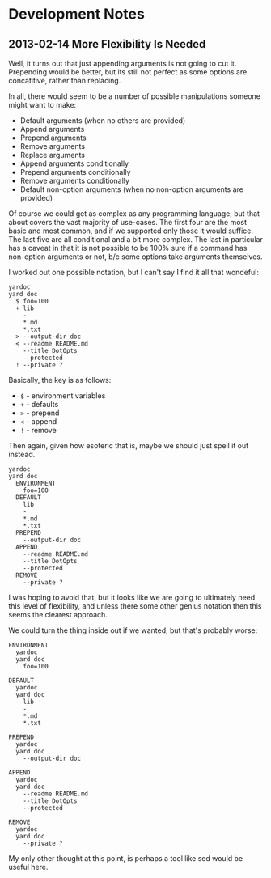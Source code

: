 # Development Notes

## 2013-02-14 More Flexibility Is Needed

Well, it turns out that just appending arguments is not going to cut it.
Prepending would be better, but its still not perfect as some options
are concatitive, rather than replacing.

In all, there would seem to be a number of possible manipulations
someone might want to make:

* Default arguments (when no others are provided)
* Append arguments
* Prepend arguments
* Remove arguments
* Replace arguments
* Append arguments conditionally
* Prepend arguments conditionally
* Remove arguments conditionally
* Default non-option arguments (when no non-option arguments are provided)

Of course we could get as complex as any programming language, but that
about covers the vast majority of use-cases. The first four are the most
basic and most common, and if we supported only those it would suffice.
The last five are all conditional and a bit more complex. The last in 
particular has a caveat in that it is not possible to be 100% sure if
a command has non-option arguments or not, b/c some options take arguments
themselves.

I worked out one possible notation, but I can't say I find it all that
wondeful:

```
yardoc
yard doc
  $ foo=100
  + lib
    -
    *.md
    *.txt
  > --output-dir doc
  < --readme README.md
    --title DotOpts
    --protected
  ! --private ?
```

Basically, the key is as follows:

* `$` - environment variables
* `+` - defaults
* `>` - prepend
* `<` - append 
* `!` - remove

Then again, given how esoteric that is, maybe we should just spell it out
instead.

```
yardoc
yard doc
  ENVIRONMENT
    foo=100
  DEFAULT
    lib
    -
    *.md
    *.txt
  PREPEND
    --output-dir doc
  APPEND
    --readme README.md
    --title DotOpts
    --protected
  REMOVE
    --private ?
```

I was hoping to avoid that, but it looks like we are going to ultimately
need this level of flexibility, and unless there some other genius notation
then this seems the clearest approach.

We could turn the thing inside out if we wanted, but that's probably worse:

```
ENVIRONMENT
  yardoc
  yard doc
    foo=100

DEFAULT
  yardoc
  yard doc
    lib
    -
    *.md
    *.txt

PREPEND
  yardoc
  yard doc
    --output-dir doc

APPEND
  yardoc
  yard doc
    --readme README.md
    --title DotOpts
    --protected

REMOVE
  yardoc
  yard doc
    --private ?
```

My only other thought at this point, is perhaps a tool like sed would be useful
here.

